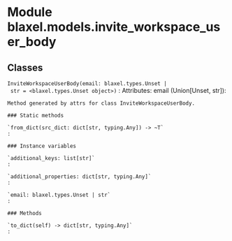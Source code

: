 Module blaxel.models.invite_workspace_user_body
===============================================

Classes
-------

`InviteWorkspaceUserBody(email: blaxel.types.Unset | str = <blaxel.types.Unset object>)`
:   Attributes:
        email (Union[Unset, str]):
    
    Method generated by attrs for class InviteWorkspaceUserBody.

    ### Static methods

    `from_dict(src_dict: dict[str, typing.Any]) ‑> ~T`
    :

    ### Instance variables

    `additional_keys: list[str]`
    :

    `additional_properties: dict[str, typing.Any]`
    :

    `email: blaxel.types.Unset | str`
    :

    ### Methods

    `to_dict(self) ‑> dict[str, typing.Any]`
    :